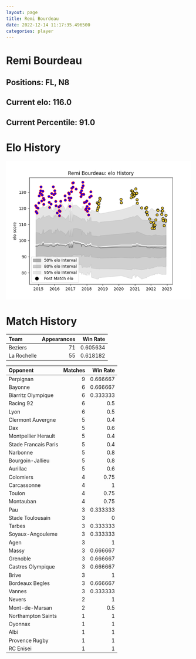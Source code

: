 ```yaml
---  
layout: page  
title: Remi Bourdeau  
date: 2022-12-14 11:17:35.496500  
categories: player  
---
```

# Remi Bourdeau

## Positions: FL, N8

## Current elo: 116.0

## Current Percentile: 91.0

# Elo History


![elo history](history_RemiBourdeau.png)
# Match History


| Team        |   Appearances |   Win Rate |
|:------------|--------------:|-----------:|
| Beziers     |            71 |   0.605634 |
| La Rochelle |            55 |   0.618182 |

| Opponent             |   Matches |   Win Rate |
|:---------------------|----------:|-----------:|
| Perpignan            |         9 |   0.666667 |
| Bayonne              |         6 |   0.666667 |
| Biarritz Olympique   |         6 |   0.333333 |
| Racing 92            |         6 |   0.5      |
| Lyon                 |         6 |   0.5      |
| Clermont Auvergne    |         5 |   0.4      |
| Dax                  |         5 |   0.6      |
| Montpellier Herault  |         5 |   0.4      |
| Stade Francais Paris |         5 |   0.4      |
| Narbonne             |         5 |   0.8      |
| Bourgoin-Jallieu     |         5 |   0.8      |
| Aurillac             |         5 |   0.6      |
| Colomiers            |         4 |   0.75     |
| Carcassonne          |         4 |   1        |
| Toulon               |         4 |   0.75     |
| Montauban            |         4 |   0.75     |
| Pau                  |         3 |   0.333333 |
| Stade Toulousain     |         3 |   0        |
| Tarbes               |         3 |   0.333333 |
| Soyaux-Angouleme     |         3 |   0.333333 |
| Agen                 |         3 |   1        |
| Massy                |         3 |   0.666667 |
| Grenoble             |         3 |   0.666667 |
| Castres Olympique    |         3 |   0.666667 |
| Brive                |         3 |   1        |
| Bordeaux Begles      |         3 |   0.666667 |
| Vannes               |         3 |   0.333333 |
| Nevers               |         2 |   1        |
| Mont-de-Marsan       |         2 |   0.5      |
| Northampton Saints   |         1 |   1        |
| Oyonnax              |         1 |   1        |
| Albi                 |         1 |   1        |
| Provence Rugby       |         1 |   1        |
| RC Enisei            |         1 |   1        |